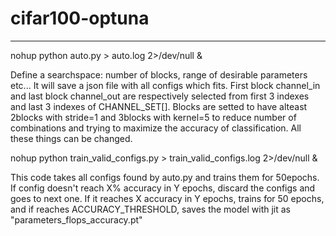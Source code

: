 # cifar100-optuna

---

nohup python auto.py > auto.log 2>/dev/null &

Define a searchspace: number of blocks, range of desirable parameters etc...
It will save a json file with all configs which fits.
First block channel_in and last block channel_out are respectively selected from first 3 indexes and last 3 indexes of CHANNEL_SET[].
Blocks are setted to have alteast 2blocks with stride=1 and 3blocks with kernel=5 to reduce number of combinations and trying to maximize the accuracy of classification.
All these things can be changed.


nohup python train_valid_configs.py > train_valid_configs.log 2>/dev/null &

This code takes all configs found by auto.py and trains them for 50epochs.
If config doesn't reach X% accuracy in Y epochs, discard the configs and goes to next one.
If it reaches X accuracy in Y epochs, trains for 50 epochs, and if reaches ACCURACY_THRESHOLD, saves the model with jit as "parameters_flops_accuracy.pt"